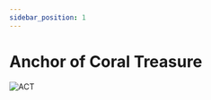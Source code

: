 ```yaml
---
sidebar_position: 1
---
```


# Anchor of Coral Treasure

![ACT](https://vwiki.valorserver.com/api/item/picture/anchor%20of%20coral%20treasure)
